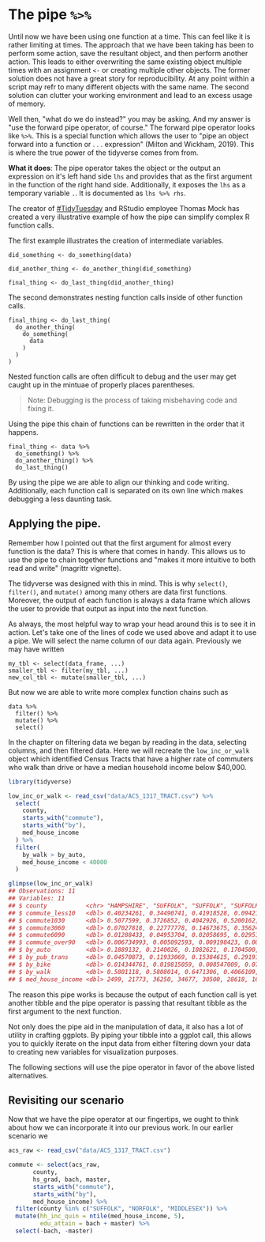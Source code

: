 # The pipe ` %>% ` 



Until now we have been using one function at a time. This can feel like it is rather limiting at times. The approach that we have been taking has been to perform some action, save the resultant object, and then perform another action. This leads to either overwriting the same existing object multiple times with an assignment ` <- ` or creating multiple other objects. The former solution does not have a great story for reproducibility. At any point within a script may refr to many different objects with the same name. The second solution can clutter your working environment and lead to an excess usage of memory.

Well then, "what do we do instead?" you may be asking. And my answer is "use the forward pipe operator, of course." The forward pipe operator looks like ` %>% `. This is a special function which allows the user to "pipe an object forward into a function or . . . expression" (Milton and Wickham, 2019). This is where the true power of the tidyverse comes from from. 

**What it does**: The pipe operator takes the object or the output an expression on it's left hand side `lhs` and provides that as the first argument in the function of the right hand side. Additionally, it exposes the `lhs` as a temporary variable `.`. It is documented as `lhs %>% rhs`.

The creator of [#TidyTuesday](https://github.com/rfordatascience/tidytuesday) and RStudio employee Thomas Mock has created a very illustrative example of how the pipe can simplify complex R function calls. 

The first example illustrates the creation of intermediate variables. 

```
did_something <- do_something(data)

did_another_thing <- do_another_thing(did_something)

final_thing <- do_last_thing(did_another_thing)
```

The second demonstrates nesting function calls inside of other function calls. 

```
final_thing <- do_last_thing(
  do_another_thing(
    do_something(
      data
    )
  )
)
```

Nested function calls are often difficult to debug and the user may get caught up in the mintuae of properly places parentheses.

> Note: Debugging is the process of taking misbehaving code and fixing it.

Using the pipe this chain of functions can be rewritten in the order that it happens.

```
final_thing <- data %>% 
  do_something() %>% 
  do_another_thing() %>% 
  do_last_thing()
```

By using the pipe we are able to align our thinking and code writing. Additionally, each function call is separated on its own line which makes debugging a less daunting task.

## Applying the pipe.

Remember how I pointed out that the first argument for almost every function is the data? This is where that comes in handy. This allows us to use the pipe to chain together functions and "makes it more intuitive to both read and write" (magrittr vignette).

The tidyverse was designed with this in mind. This is why `select()`, `filter()`, and `mutate()` among many others are data first functions. Moreover, the output of each function is always a data frame which allows the user to provide that output as input into the next function.

As always, the most helpful way to wrap your head around this is to see it in action. Let's take one of the lines of code we used above and adapt it to use a pipe. We will select the name column of our data again. Previously we may have written

```
my_tbl <- select(data_frame, ...)
smaller_tbl <- filter(my_tbl, ...)
new_col_tbl <- mutate(smaller_tbl, ...)
``` 

But now we are able to write more complex function chains such as 

```
data %>% 
  filter() %>% 
  mutate() %>% 
  select()
```

In the chapter on filtering data we began by reading in the data, selecting columns, and then filtered data. Here we will recreate the `low_inc_or_walk` object which identified Census Tracts that have a higher rate of commuters who walk than drive or have a median household income below $40,000. 


```r
library(tidyverse)

low_inc_or_walk <- read_csv("data/ACS_1317_TRACT.csv") %>% 
  select(
    county,
    starts_with("commute"),
    starts_with("by"),
    med_house_income
  ) %>% 
  filter(
    by_walk > by_auto,
    med_house_income < 40000
  )

glimpse(low_inc_or_walk)
## Observations: 11
## Variables: 11
## $ county           <chr> "HAMPSHIRE", "SUFFOLK", "SUFFOLK", "SUFFOLK", "…
## $ commute_less10   <dbl> 0.40234261, 0.34490741, 0.41918528, 0.09421755,…
## $ commute1030      <dbl> 0.5077599, 0.3726852, 0.4042926, 0.5200162, 0.5…
## $ commute3060      <dbl> 0.07027818, 0.22777778, 0.14673675, 0.35624747,…
## $ commute6090      <dbl> 0.01288433, 0.04953704, 0.02058695, 0.02951880,…
## $ commute_over90   <dbl> 0.006734993, 0.005092593, 0.009198423, 0.000000…
## $ by_auto          <dbl> 0.1889132, 0.2140026, 0.1082621, 0.1704500, 0.1…
## $ by_pub_trans     <dbl> 0.04570873, 0.11933069, 0.15384615, 0.29191557,…
## $ by_bike          <dbl> 0.014344761, 0.019815059, 0.008547009, 0.071286…
## $ by_walk          <dbl> 0.5801118, 0.5808014, 0.6471306, 0.4066109, 0.3…
## $ med_house_income <dbl> 2499, 21773, 36250, 34677, 30500, 28618, 16094,…
```

The reason this pipe works is because the output of each function call is yet another tibble and the pipe operator is passing that resultant tibble as the first argument to the next function. 

Not only does the pipe aid in the manipulation of data, it also has a lot of utility in crafting ggplots. By piping your tibble into a ggplot call, this allows you to quickly iterate on the input data from either filtering down your data to creating new variables for visualization purposes. 

The following sections will use the pipe operator in favor of the above listed alternatives. 

## Revisiting our scenario

Now that we have the pipe operator at our fingertips, we ought to think about how we can incorporate it into our previous work. In our earlier scenario we 


```r
acs_raw <- read_csv("data/ACS_1317_TRACT.csv")

commute <- select(acs_raw,
       county,
       hs_grad, bach, master,
       starts_with("commute"),
       starts_with("by"),
       med_house_income) %>% 
  filter(county %in% c("SUFFOLK", "NORFOLK", "MIDDLESEX")) %>% 
  mutate(hh_inc_quin = ntile(med_house_income, 5),
         edu_attain = bach + master) %>% 
  select(-bach, -master)
```





